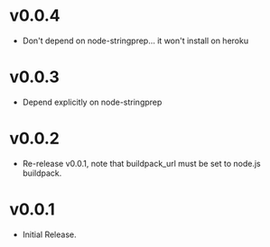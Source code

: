 v0.0.4
======
* Don't depend on node-stringprep... it won't install on heroku

v0.0.3
======
* Depend explicitly on node-stringprep

v0.0.2
======
* Re-release v0.0.1, note that buildpack_url must be set to node.js buildpack.

v0.0.1
======
* Initial Release.
